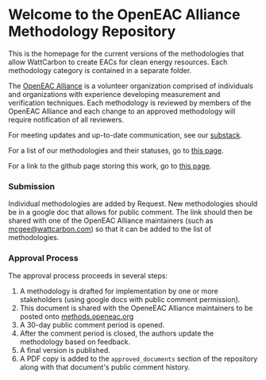 # Welcome to the OpenEAC Alliance Methodology Repository


This is the homepage for the current versions of the methodologies that allow WattCarbon to create EACs for clean energy resources. Each methodology category is contained in a separate folder.

The [OpenEAC Alliance](https://www.openeac.org/) is a volunteer organization comprised of individuals and organizations with experience developing measurement and verification techniques. Each methodology is reviewed by members of the OpenEAC Alliance and each change to an approved methodology will require notification of all reviewers.

For meeting updates and up-to-date communication, see our [substack](https://www.openeac.org/).

For a list of our methodologies and their statuses, go to [this page](https://methods.openeac.org).

For a link to the github page storing this work, go to [this page](https://github.com/wattcarbon/open-eac-alliance).

### Submission
Individual methodologies are added by Request. New methodologies should be in a google doc that allows for public comment. The link should then be shared with one of the OpenEAC Alliance maintainers (such as [mcgee@wattcarbon.com](mcgee@wattcarbon.com)) so that it can be added to the list of methodologies.

### Approval Process

The approval process proceeds in several steps:

1. A methodology is drafted for implementation by one or more stakeholders (using google docs with public comment permission).
2. This document is shared with the OpeneEAC Alliance maintainers to be posted onto [methods.openeac.org](https://methods.openeac.org)
3. A 30-day public comment period is opened.
4. After the comment period is closed, the authors update the methodology based on feedback.
5. A final version is published.
6. A PDF copy is added to the `approved_documents` section of the repository along with that document's public comment history.
